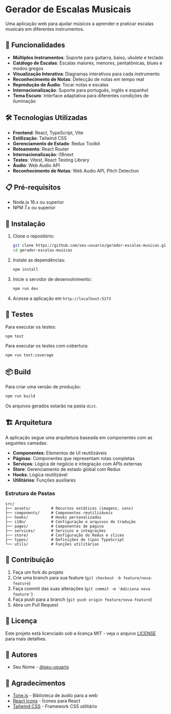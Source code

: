 # Gerador de Escalas Musicais

Uma aplicação web para ajudar músicos a aprender e praticar escalas musicais em diferentes instrumentos.

## 🚀 Funcionalidades

- **Múltiplos Instrumentos**: Suporte para guitarra, baixo, ukulele e teclado
- **Catálogo de Escalas**: Escalas maiores, menores, pentatônicas, blues e modos gregos
- **Visualização Interativa**: Diagramas interativos para cada instrumento
- **Reconhecimento de Notas**: Detecção de notas em tempo real
- **Reprodução de Áudio**: Tocar notas e escalas
- **Internacionalização**: Suporte para português, inglês e espanhol
- **Tema Escuro**: Interface adaptativa para diferentes condições de iluminação

## 🛠️ Tecnologias Utilizadas

- **Frontend**: React, TypeScript, Vite
- **Estilização**: Tailwind CSS
- **Gerenciamento de Estado**: Redux Toolkit
- **Roteamento**: React Router
- **Internacionalização**: i18next
- **Testes**: Vitest, React Testing Library
- **Áudio**: Web Audio API
- **Reconhecimento de Notas**: Web Audio API, Pitch Detection

## 📋 Pré-requisitos

- Node.js 16.x ou superior
- NPM 7.x ou superior

## 🔧 Instalação

1. Clone o repositório:
   ```bash
   git clone https://github.com/seu-usuario/gerador-escalas-musicas.git
   cd gerador-escalas-musicas
   ```

2. Instale as dependências:
   ```bash
   npm install
   ```

3. Inicie o servidor de desenvolvimento:
   ```bash
   npm run dev
   ```

4. Acesse a aplicação em `http://localhost:5173`

## 🧪 Testes

Para executar os testes:

```bash
npm test
```

Para executar os testes com cobertura:

```bash
npm run test:coverage
```

## 📦 Build

Para criar uma versão de produção:

```bash
npm run build
```

Os arquivos gerados estarão na pasta `dist`.

## 🏗️ Arquitetura

A aplicação segue uma arquitetura baseada em componentes com as seguintes camadas:

- **Componentes**: Elementos de UI reutilizáveis
- **Páginas**: Componentes que representam rotas completas
- **Serviços**: Lógica de negócio e integração com APIs externas
- **Store**: Gerenciamento de estado global com Redux
- **Hooks**: Lógica reutilizável
- **Utilitários**: Funções auxiliares

### Estrutura de Pastas

```
src/
├── assets/         # Recursos estáticos (imagens, sons)
├── components/     # Componentes reutilizáveis
├── hooks/          # Hooks personalizados
├── i18n/           # Configuração e arquivos de tradução
├── pages/          # Componentes de página
├── services/       # Serviços e integrações
├── store/          # Configuração do Redux e slices
├── types/          # Definições de tipos TypeScript
└── utils/          # Funções utilitárias
```

## 🤝 Contribuição

1. Faça um fork do projeto
2. Crie uma branch para sua feature (`git checkout -b feature/nova-feature`)
3. Faça commit das suas alterações (`git commit -m 'Adiciona nova feature'`)
4. Faça push para a branch (`git push origin feature/nova-feature`)
5. Abra um Pull Request

## 📄 Licença

Este projeto está licenciado sob a licença MIT - veja o arquivo [LICENSE](LICENSE) para mais detalhes.

## 👥 Autores

- Seu Nome - [@seu-usuario](https://github.com/seu-usuario)

## 🙏 Agradecimentos

- [Tone.js](https://tonejs.github.io/) - Biblioteca de áudio para a web
- [React Icons](https://react-icons.github.io/react-icons/) - Ícones para React
- [Tailwind CSS](https://tailwindcss.com/) - Framework CSS utilitário

